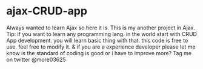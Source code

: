 # ajax-CRUD-app
Always wanted to learn Ajax so here it is. This is my another project in Ajax. 
Tip: if you want to learn any programming lang. in the world start with CRUD App development. you will learn basic thing with that. this code is free to use. feel free to modify it. & if you are a experience developer please let me know is the standard of coding is good or i have to improve more? Tag me on twitter @more03625
